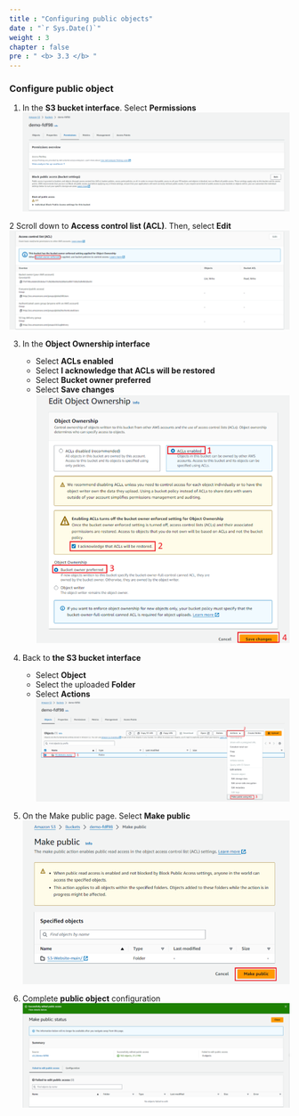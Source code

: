 ```yaml
---
title : "Configuring public objects"
date : "`r Sys.Date()`"
weight : 3
chapter : false
pre : " <b> 3.3 </b> "
---
```

### Configure public object ###
1. In the **S3 bucket interface**. Select **Permissions**
![acl-1](/images/acl-1.png) 

2 Scroll down to **Access control list (ACL)**. Then, select **Edit**
![acl-2](/images/acl-2.png) 

3. In the **Object Ownership interface**
   - Select **ACLs enabled**
   - Select **I acknowledge that ACLs will be restored**
   - Select **Bucket owner preferred**
   - Select **Save changes**
![acl-2](/images/acl-3.png) 

4. Back to **the S3 bucket interface**
   - Select **Object**
   - Select the uploaded **Folder**
   - Select **Actions**
![acl-2](/images/acl-4.png) 
5. On the Make public page. Select **Make public**
![acl-2](/images/acl-5.png) 
6. Complete **public object** configuration
![acl-2](/images/acl-6.png)